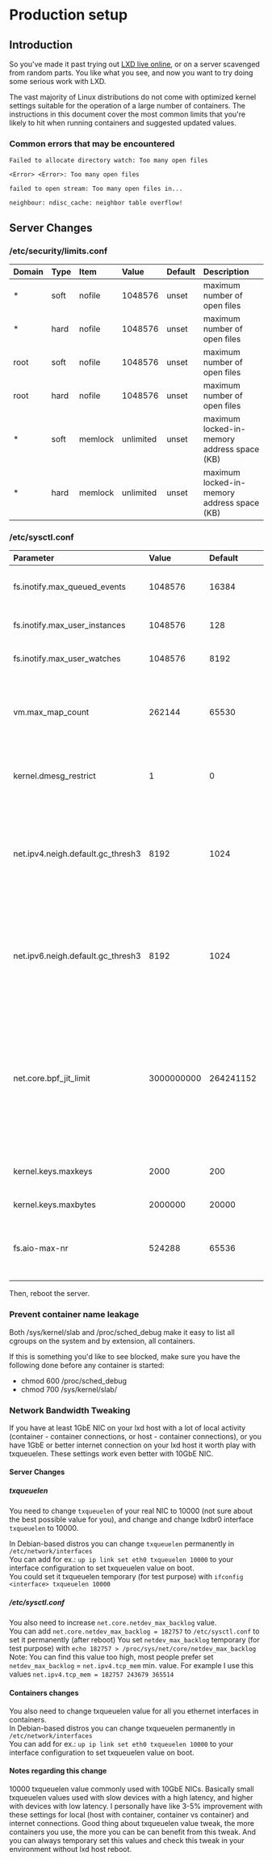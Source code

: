 # Production setup
## Introduction
So you've made it past trying out [LXD live online](https://linuxcontainers.org/lxd/try-it/),
or on a server scavenged from random parts. You like what you see,
and now you want to try doing some serious work with LXD.

The vast majority of Linux distributions do not come with optimized
kernel settings suitable for the operation of a large number of
containers. The instructions in this document cover the most common
limits that you're likely to hit when running containers and suggested
updated values.

### Common errors that may be encountered

`Failed to allocate directory watch: Too many open files`

`<Error> <Error>: Too many open files`

`failed to open stream: Too many open files in...`

`neighbour: ndisc_cache: neighbor table overflow!`

## Server Changes
### /etc/security/limits.conf

Domain  | Type  | Item    | Value     | Default   | Description
:-----  | :---  | :----   | :-------- | :-------- | :----------
\*      | soft  | nofile  | 1048576   | unset     | maximum number of open files
\*      | hard  | nofile  | 1048576   | unset     | maximum number of open files
root    | soft  | nofile  | 1048576   | unset     | maximum number of open files
root    | hard  | nofile  | 1048576   | unset     | maximum number of open files
\*      | soft  | memlock | unlimited | unset     | maximum locked-in-memory address space (KB)
\*      | hard  | memlock | unlimited | unset     | maximum locked-in-memory address space (KB)


### /etc/sysctl.conf

Parameter                           | Value      | Default   | Description
:-----                              | :---       | :---      | :---
fs.inotify.max\_queued\_events      | 1048576    | 16384     | This specifies an upper limit on the number of events that can be queued to the corresponding inotify instance. [1]
fs.inotify.max\_user\_instances     | 1048576    | 128       | This specifies an upper limit on the number of inotify instances that can be created per real user ID. [1]
fs.inotify.max\_user\_watches       | 1048576    | 8192      | This specifies an upper limit on the number of watches that can be created per real user ID. [1]
vm.max\_map\_count                  | 262144     | 65530     | This file contains the maximum number of memory map areas a process may have. Memory map areas are used as a side-effect of calling malloc, directly by mmap and mprotect, and also when loading shared libraries.
kernel.dmesg\_restrict              | 1          | 0         | This denies container access to the messages in the kernel ring buffer. Please note that this also will deny access to non-root users on the host system.
net.ipv4.neigh.default.gc\_thresh3  | 8192       | 1024      | This is the maximum number of entries in ARP table (IPv4). You should increase this if you create over 1024 containers. Otherwise, you will get the error `neighbour: ndisc_cache: neighbor table overflow!` when the ARP table gets full and those containers will not be able to get a network configuration. [2]
net.ipv6.neigh.default.gc\_thresh3  | 8192       | 1024      | This is the maximum number of entries in ARP table (IPv6). You should increase this if you plan to create over 1024 containers. Otherwise, you will get the error `neighbour: ndisc_cache: neighbor table overflow!` when the ARP table gets full and those containers will not be able to get a network configuration. [2]
net.core.bpf\_jit\_limit            | 3000000000 | 264241152 | This is a limit on the size of eBPF JIT allocations which is usually set to PAGE_SIZE * 40000. When your kernel is compiled with `CONFIG_BPF_JIT_ALWAYS_ON=y` then `/proc/sys/net/core/bpf_jit_enable` is set to `1` and can't be changed. On such kernels the eBPF JIT compiler will treat failure to JIT compile a bpf program such as a `seccomp` filter as fatal when it would continue on another kernel. On such kernels the limit for eBPF jitted programs needs to be increased siginficantly.
kernel.keys.maxkeys                 | 2000       | 200       | This is the maximum number of keys a non-root user can use, should be higher than the number of containers
kernel.keys.maxbytes                | 2000000    | 20000     | This is the maximum size of the keyring non-root users can use
fs.aio-max-nr                       | 524288     | 65536     | This is the maximum number of concurrent async I/O operations. You might need to increase it further if you have a lot of workloads that use the AIO subsystem (e.g. MySQL)

Then, reboot the server.


[1]: http://man7.org/linux/man-pages/man7/inotify.7.html
[2]: https://www.kernel.org/doc/Documentation/networking/ip-sysctl.txt

### Prevent container name leakage
Both /sys/kernel/slab and /proc/sched\_debug make it easy to list all
cgroups on the system and by extension, all containers.

If this is something you'd like to see blocked, make sure you have the
following done before any container is started:

 - chmod 600 /proc/sched\_debug
 - chmod 700 /sys/kernel/slab/

### Network Bandwidth Tweaking 
If you have at least 1GbE NIC on your lxd host with a lot of local
activity (container - container connections, or host - container
connections), or you have 1GbE or better internet connection on your lxd
host it worth play with txqueuelen. These settings work even better with
10GbE NIC.

#### Server Changes
##### txqueuelen 
You need to change `txqueuelen` of your real NIC to 10000 (not sure
about the best possible value for you), and change and change lxdbr0
interface `txqueuelen` to 10000.  

In Debian-based distros you can change `txqueuelen` permanently in `/etc/network/interfaces`  
You can add for ex.: `up ip link set eth0 txqueuelen 10000` to your interface configuration to set txqueuelen value on boot.  
You could set it txqueuelen temporary (for test purpose) with `ifconfig <interface> txqueuelen 10000`

##### /etc/sysctl.conf
You also need to increase `net.core.netdev_max_backlog` value.  
You can add `net.core.netdev_max_backlog = 182757` to `/etc/sysctl.conf` to set it permanently (after reboot)
You set `netdev_max_backlog` temporary (for test purpose) with `echo 182757 > /proc/sys/net/core/netdev_max_backlog`
Note: You can find this value too high, most people prefer set `netdev_max_backlog` = `net.ipv4.tcp_mem` min. value.
For example I use this values `net.ipv4.tcp_mem = 182757 243679 365514`

#### Containers changes
You also need to change txqueuelen value for all you ethernet interfaces in containers.  
In Debian-based distros you can change txqueuelen permanently in `/etc/network/interfaces`  
You can add for ex.: `up ip link set eth0 txqueuelen 10000` to your interface configuration to set txqueuelen value on boot.

#### Notes regarding this change
10000 txqueuelen value commonly used with 10GbE NICs. Basically small
txqueuelen values used with slow devices with a high latency, and higher
with devices with low latency. I personally have like 3-5% improvement
with these settings for local (host with container, container vs
container) and internet connections. Good thing about txqueuelen value
tweak, the more containers you use, the more you can be can benefit from
this tweak. And you can always temporary set this values and check this
tweak in your environment without lxd host reboot.
